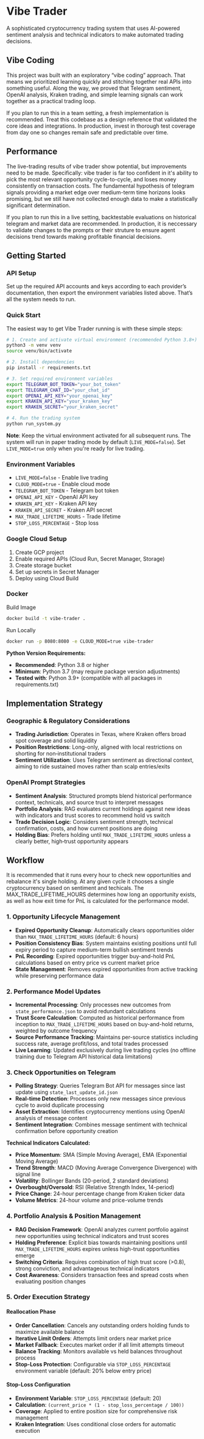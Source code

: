 # Vibe Trader

A sophisticated cryptocurrency trading system that uses AI-powered sentiment analysis and technical indicators to make automated trading decisions.

## Vibe Coding

This project was built with an exploratory “vibe coding” approach. That means we prioritized learning quickly and stitching together real APIs into something useful. Along the way, we proved that Telegram sentiment, OpenAI analysis, Kraken trading, and simple learning signals can work together as a practical trading loop.

If you plan to run this in a team setting, a fresh implementation is recommended. Treat this codebase as a design reference that validated the core ideas and integrations. In production, invest in thorough test coverage from day one so changes remain safe and predictable over time.

## Performance

The live-trading results of vibe trader show potential, but improvements need to be made.  Specifically: vibe trader is far too confident in it's ability to pick the most relevant opportunity cycle-to-cycle, and loses money consistently on transaction costs.  The fundamental hypothesis of telegram signals providing a market edge over medium-term time horizons looks promising, but we still have not collected enough data to make a statistically significant determination.

If you plan to run this in a live setting, backtestable evaluations on historical telegram and market data are recommended.  In production, it is neccessary to validate changes to the prompts or their struture to ensure agent decisions trend towards making profitable financial decisions.

## Getting Started

### API Setup
Set up the required API accounts and keys according to each provider’s documentation, then export the environment variables listed above. That’s all the system needs to run.

### Quick Start
The easiest way to get Vibe Trader running is with these simple steps:

```bash
# 1. Create and activate virtual environment (recommended Python 3.8+)
python3 -m venv venv
source venv/bin/activate

# 2. Install dependencies
pip install -r requirements.txt

# 3. Set required environment variables
export TELEGRAM_BOT_TOKEN="your_bot_token"
export TELEGRAM_CHAT_ID="your_chat_id"
export OPENAI_API_KEY="your_openai_key"
export KRAKEN_API_KEY="your_kraken_key"
export KRAKEN_SECRET="your_kraken_secret"

# 4. Run the trading system
python run_system.py
```

**Note**: Keep the virtual environment activated for all subsequent runs. The system will run in paper trading mode by default (`LIVE_MODE=false`). Set `LIVE_MODE=true` only when you're ready for live trading.

### Environment Variables
- `LIVE_MODE=false` - Enable live trading
- `CLOUD_MODE=true` - Enable cloud mode
- `TELEGRAM_BOT_TOKEN` - Telegram bot token
- `OPENAI_API_KEY` - OpenAI API key
- `KRAKEN_API_KEY` - Kraken API key
- `KRAKEN_API_SECRET` - Kraken API secret
- `MAX_TRADE_LIFETIME_HOURS` - Trade lifetime
- `STOP_LOSS_PERCENTAGE` - Stop loss

### Google Cloud Setup
1. Create GCP project
2. Enable required APIs (Cloud Run, Secret Manager, Storage)
3. Create storage bucket
4. Set up secrets in Secret Manager
5. Deploy using Cloud Build

### Docker

Build Image
```bash
docker build -t vibe-trader .
```

Run Locally
```bash
docker run -p 8080:8080 -e CLOUD_MODE=true vibe-trader
```

**Python Version Requirements:**
- **Recommended**: Python 3.8 or higher
- **Minimum**: Python 3.7 (may require package version adjustments)
- **Tested with**: Python 3.9+ (compatible with all packages in requirements.txt)

## Implementation Strategy

### Geographic & Regulatory Considerations
- **Trading Jurisdiction**: Operates in Texas, where Kraken offers broad spot coverage and solid liquidity
- **Position Restrictions**: Long-only, aligned with local restrictions on shorting for non‑institutional traders
- **Sentiment Utilization**: Uses Telegram sentiment as directional context, aiming to ride sustained moves rather than scalp entries/exits

### OpenAI Prompt Strategies
- **Sentiment Analysis**: Structured prompts blend historical performance context, technicals, and source trust to interpret messages
- **Portfolio Analysis**: RAG evaluates current holdings against new ideas with indicators and trust scores to recommend hold vs switch
- **Trade Decision Logic**: Considers sentiment strength, technical confirmation, costs, and how current positions are doing
- **Holding Bias**: Prefers holding until `MAX_TRADE_LIFETIME_HOURS` unless a clearly better, high‑trust opportunity appears

## Workflow

It is recommended that it runs every hour to check new opportunities and rebalance it's single holding.  At any given cycle it chooses a single cryptocurrency based on sentiment and techicals.  The MAX_TRADE_LIFETIME_HOURS determines how long an opportunity exists, as well as how exit time for PnL is calculated for the performance model.

### 1. Opportunity Lifecycle Management
- **Expired Opportunity Cleanup**: Automatically clears opportunities older than `MAX_TRADE_LIFETIME_HOURS` (default: 6 hours)
- **Position Consistency Bias**: System maintains existing positions until full expiry period to capture medium-term bullish sentiment trends
- **PnL Recording**: Expired opportunities trigger buy-and-hold PnL calculations based on entry price vs current market price
- **State Management**: Removes expired opportunities from active tracking while preserving performance data

### 2. Performance Model Updates
- **Incremental Processing**: Only processes new outcomes from `state_performance.json` to avoid redundant calculations
- **Trust Score Calculation**: Computed as historical performance from inception to `MAX_TRADE_LIFETIME_HOURS` based on buy-and-hold returns, weighted by outcome frequency
- **Source Performance Tracking**: Maintains per-source statistics including success rate, average profit/loss, and total trades processed
- **Live Learning**: Updated exclusively during live trading cycles (no offline training due to Telegram API historical data limitations)

### 3. Check Opportunities on Telegram
- **Polling Strategy**: Queries Telegram Bot API for messages since last update using `state_last_update_id.json`
- **Real-time Detection**: Processes only new messages since previous cycle to avoid duplicate processing
- **Asset Extraction**: Identifies cryptocurrency mentions using OpenAI analysis of message content
- **Sentiment Integration**: Combines message sentiment with technical confirmation before opportunity creation

**Technical Indicators Calculated:**
- **Price Momentum**: SMA (Simple Moving Average), EMA (Exponential Moving Average)
- **Trend Strength**: MACD (Moving Average Convergence Divergence) with signal line
- **Volatility**: Bollinger Bands (20-period, 2 standard deviations)
- **Overbought/Oversold**: RSI (Relative Strength Index, 14-period)
- **Price Change**: 24-hour percentage change from Kraken ticker data
- **Volume Metrics**: 24-hour volume and price-volume trends

### 4. Portfolio Analysis & Position Management
- **RAG Decision Framework**: OpenAI analyzes current portfolio against new opportunities using technical indicators and trust scores
- **Holding Preference**: Explicit bias towards maintaining positions until `MAX_TRADE_LIFETIME_HOURS` expires unless high-trust opportunities emerge
- **Switching Criteria**: Requires combination of high trust score (>0.8), strong conviction, and advantageous technical indicators
- **Cost Awareness**: Considers transaction fees and spread costs when evaluating position changes

### 5. Order Execution Strategy

#### Reallocation Phase
- **Order Cancellation**: Cancels any outstanding orders holding funds to maximize available balance
- **Iterative Limit Orders**: Attempts limit orders near market price
- **Market Fallback**: Executes market order if all limit attempts timeout
- **Balance Tracking**: Monitors available vs held balances throughout process
- **Stop-Loss Protection**: Configurable via `STOP_LOSS_PERCENTAGE` environment variable (default: 20% below entry price)

#### Stop-Loss Configuration
- **Environment Variable**: `STOP_LOSS_PERCENTAGE` (default: 20)
- **Calculation**: `(current_price * (1 - stop_loss_percentage / 100))`
- **Coverage**: Applied to entire position size for comprehensive risk management
- **Kraken Integration**: Uses conditional close orders for automatic execution
